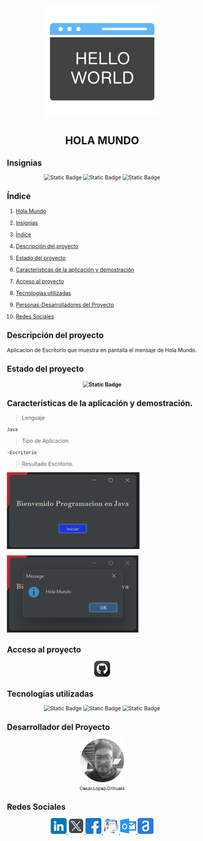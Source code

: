 <p align="center">
<img src="./img/hola-mundo.png"
 width="300">
</p>

<h1 align="center" id="holaMundo">HOLA MUNDO</h1>

## Insignias

<section align="center" >

![Static Badge](https://img.shields.io/badge/CURSO-PRACTICA-green)
![Static Badge](https://img.shields.io/badge/LENGUAJE-JAVA-orange)
![Static Badge](https://img.shields.io/badge/PROYECTO-Udemy-purple)

</section>

## Índice

1. [Hola Mundo](#holaMundo)

2. [Insignias](#insignias)

3. [Índice](#índice)

4. [Descripción del proyecto](#descripción-del-proyecto)

5. [Estado del proyecto](#Estado-del-proyecto)

6. [Características de la aplicación y demostración](#características-de-la-aplicación-y-demostración)

7. [Acceso al proyecto](#acceso-al-proyecto)

8. [Tecnologías utilizadas](#tecnologías-utilizadas)

9. [Personas-Desarrolladores del Proyecto](#desarrollador-del-proyecto)

10. [Redes Sociales](#redes-sociales)

## Descripción del proyecto

Aplicacion de Escritorio que muestra en pantalla el mensaje de Hola Mundo.

## Estado del proyecto

<h4 align="center">

![Static Badge](https://img.shields.io/badge/ESTATUS-FIRMALIZADO-green)

</h4>

## Características de la aplicación y demostración.

> Lenguaje

    Java

> Tipo de Aplicacion.

    -Escritorio

> Resultado Escritorio.

![alt text](img/desk1.png)

![alt text](img/desk2.png)

## Acceso al proyecto

<section align="center">

<a href="https://github.com/Chinicuil87/programacionJava/tree/main/HolaMundo">
<img src="../img/github.png" alt="icono linkdin" style="width:42px;height:42px;">
</a>

</section>

## Tecnologías utilizadas

<section align="center">

![Static Badge](https://img.shields.io/badge/IDE-IntelliJ-purple)
![Static Badge](https://img.shields.io/badge/LENGUAJE-JAVA-orange)
![Static Badge](https://img.shields.io/badge/JDK-21-red)

</section>

## Desarrollador del Proyecto

<section align="center">

[<img src="./img/chinicuil.png" width=115><br><sub>Cesar Lopez Orihuela</sub>](https://github.com/Chinicuil87)

</section>

## Redes Sociales

<section align="center">

<a href="https://www.linkedin.com/in/cesar-lopez-orihuela-796b82271/">
<img src="../img/linkedin.png" alt="icono linkdin" style="width:42px;height:42px;">
</a>
<a href="https://twitter.com/Cesar_22_">
<img src="../img/logotipos.png" alt="icono x" style="width:42px;height:42px;">
</a>
<a href="https://www.facebook.com/23.Cesar">
<img src="../img/facebook.png" alt="icono facebook" style="width:42px;height:42px;">
</a>
<a href="https://clopez.info/">
<img src="../img/cv.png" alt="icono mi pagina" style="width:42px;height:42px;">
</a>
<a href="mailto:clopezorihuela@hotmail.com">
<img src="../img/panorama.png" alt="icono correo electronico" style="width:42px;height:42px;">
</a>
<a href="https://app.aluracursos.com/user/clopezorihuela">
<img src="../img/alura.png" alt="icono alura" style="width:42px;height:42px;">
</a>

</section>
